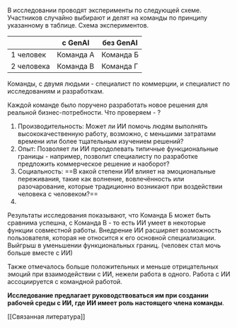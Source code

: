 В исследовании проводят эксперименты по следующей схеме. Участников случайно выбирают и делят на команды по принципу указанному в таблице.
Cхема экспериментов. 

|            | с GenAI   | без GenAI |
| ---------- | --------- | --------- |
| 1 человек  | Команда А | Команда Б |
| 2 человека | Команда В | Команда Г |

Команды, с двумя людьми - специалист по коммерции, и специалист по исследованиям и разработкам.

Каждой команде было поручено разработать новое решения для реальной бизнес-потребности. 
 Что проверяем  - ?
 1. Производительность: Может ли ИИ помочь людям выполнять высококачественную работу, возможно, с меньшими затратами времени или более тщательным изучением решений?
 2. Опыт: Позволяет ли ИИ преодолевать типичные функциональные границы - например, позволит специалисту по разработке предложить коммерческое решение и наоборот?
 3. Социальность: ==В какой степени ИИ влияет на эмоциональные переживания, такие как волнение, вовлечённость или разочарование, которые традиционно возникают при воздействии человека с человеком?== 
 4. 
Результаты исследования показывают, что Команда Б может быть сравнима успешна, с Команда В - то есть ИИ умеет в некоторые функции совместной работы. 
Внедрение ИИ расширяет возможность пользователя, которая не относится к его основной специализации. Выйгрыш в уменьшении функциональных границ. (человек стал мочь больше вместе с ИИ)

Также отмечалось больше положительных и меньше отрицательных эмоций при взаимодействии с ИИ, нежели работа в одного. Работа с ИИ ассоциируется с командной работой.

**Исследование предлагает руководствоваться им при создании рабочей среды с ИИ, где ИИ имеет роль настоящего члена команды**.

[[Связанная литература]]
